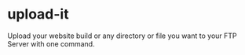 # upload-it
Upload your website build or any directory or file you want to your FTP Server with one command.
